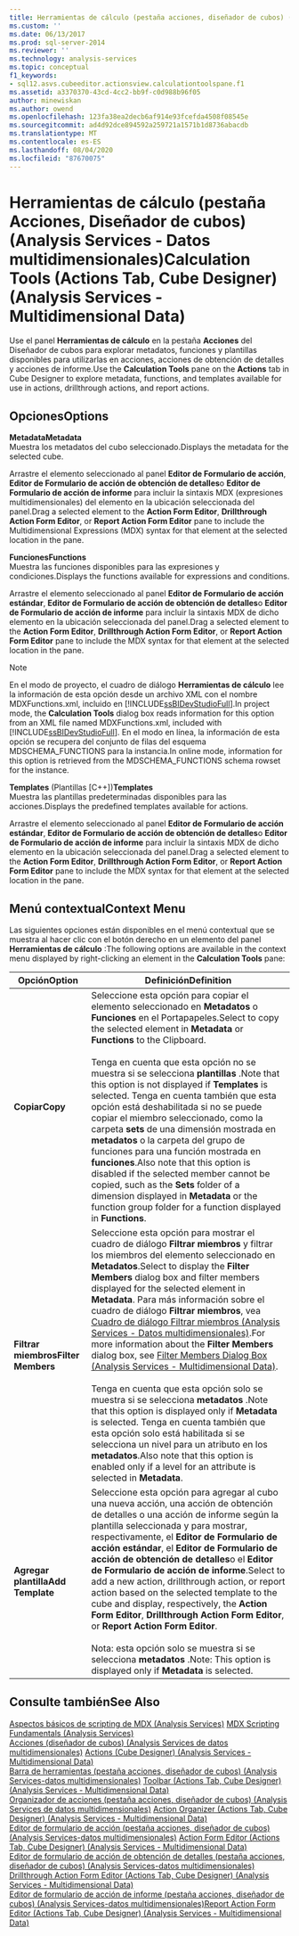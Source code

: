 ```yaml
---
title: Herramientas de cálculo (pestaña acciones, diseñador de cubos) (Analysis Services-datos multidimensionales) | Microsoft Docs
ms.custom: ''
ms.date: 06/13/2017
ms.prod: sql-server-2014
ms.reviewer: ''
ms.technology: analysis-services
ms.topic: conceptual
f1_keywords:
- sql12.asvs.cubeeditor.actionsview.calculationtoolspane.f1
ms.assetid: a3370370-43cd-4cc2-bb9f-c0d988b96f05
author: minewiskan
ms.author: owend
ms.openlocfilehash: 123fa38ea2decb6af914e93fcefda4508f08545e
ms.sourcegitcommit: ad4d92dce894592a259721a1571b1d8736abacdb
ms.translationtype: MT
ms.contentlocale: es-ES
ms.lasthandoff: 08/04/2020
ms.locfileid: "87670075"
---
```

# <a name="calculation-tools-actions-tab-cube-designer-analysis-services---multidimensional-data"></a><span data-ttu-id="fdc67-102">Herramientas de cálculo (pestaña Acciones, Diseñador de cubos) (Analysis Services - Datos multidimensionales)</span><span class="sxs-lookup"><span data-stu-id="fdc67-102">Calculation Tools (Actions Tab, Cube Designer) (Analysis Services - Multidimensional Data)</span></span>
  <span data-ttu-id="fdc67-103">Use el panel **Herramientas de cálculo** en la pestaña **Acciones** del Diseñador de cubos para explorar metadatos, funciones y plantillas disponibles para utilizarlas en acciones, acciones de obtención de detalles y acciones de informe.</span><span class="sxs-lookup"><span data-stu-id="fdc67-103">Use the **Calculation Tools** pane on the **Actions** tab in Cube Designer to explore metadata, functions, and templates available for use in actions, drillthrough actions, and report actions.</span></span>  
  
## <a name="options"></a><span data-ttu-id="fdc67-104">Opciones</span><span class="sxs-lookup"><span data-stu-id="fdc67-104">Options</span></span>  
 <span data-ttu-id="fdc67-105">**Metadata**</span><span class="sxs-lookup"><span data-stu-id="fdc67-105">**Metadata**</span></span>  
 <span data-ttu-id="fdc67-106">Muestra los metadatos del cubo seleccionado.</span><span class="sxs-lookup"><span data-stu-id="fdc67-106">Displays the metadata for the selected cube.</span></span>  
  
 <span data-ttu-id="fdc67-107">Arrastre el elemento seleccionado al panel **Editor de Formulario de acción**, **Editor de Formulario de acción de obtención de detalles**o **Editor de Formulario de acción de informe** para incluir la sintaxis MDX (expresiones multidimensionales) del elemento en la ubicación seleccionada del panel.</span><span class="sxs-lookup"><span data-stu-id="fdc67-107">Drag a selected element to the **Action Form Editor**, **Drillthrough Action Form Editor**, or **Report Action Form Editor** pane to include the Multidimensional Expressions (MDX) syntax for that element at the selected location in the pane.</span></span>  
  
 <span data-ttu-id="fdc67-108">**Funciones**</span><span class="sxs-lookup"><span data-stu-id="fdc67-108">**Functions**</span></span>  
 <span data-ttu-id="fdc67-109">Muestra las funciones disponibles para las expresiones y condiciones.</span><span class="sxs-lookup"><span data-stu-id="fdc67-109">Displays the functions available for expressions and conditions.</span></span>  
  
 <span data-ttu-id="fdc67-110">Arrastre el elemento seleccionado al panel **Editor de Formulario de acción estándar**, **Editor de Formulario de acción de obtención de detalles**o **Editor de Formulario de acción de informe** para incluir la sintaxis MDX de dicho elemento en la ubicación seleccionada del panel.</span><span class="sxs-lookup"><span data-stu-id="fdc67-110">Drag a selected element to the **Action Form Editor**, **Drillthrough Action Form Editor**, or **Report Action Form Editor** pane to include the MDX syntax for that element at the selected location in the pane.</span></span>  
  
> [!NOTE]  
>  <span data-ttu-id="fdc67-111">En el modo de proyecto, el cuadro de diálogo **Herramientas de cálculo** lee la información de esta opción desde un archivo XML con el nombre MDXFunctions.xml, incluido en [!INCLUDE[ssBIDevStudioFull](../includes/ssbidevstudiofull-md.md)].</span><span class="sxs-lookup"><span data-stu-id="fdc67-111">In project mode, the **Calculation Tools** dialog box reads information for this option from an XML file named MDXFunctions.xml, included with [!INCLUDE[ssBIDevStudioFull](../includes/ssbidevstudiofull-md.md)].</span></span> <span data-ttu-id="fdc67-112">En el modo en línea, la información de esta opción se recupera del conjunto de filas del esquema MDSCHEMA_FUNCTIONS para la instancia.</span><span class="sxs-lookup"><span data-stu-id="fdc67-112">In online mode, information for this option is retrieved from the MDSCHEMA_FUNCTIONS schema rowset for the instance.</span></span>  
  
 <span data-ttu-id="fdc67-113">**Templates** (Plantillas [C++])</span><span class="sxs-lookup"><span data-stu-id="fdc67-113">**Templates**</span></span>  
 <span data-ttu-id="fdc67-114">Muestra las plantillas predeterminadas disponibles para las acciones.</span><span class="sxs-lookup"><span data-stu-id="fdc67-114">Displays the predefined templates available for actions.</span></span>  
  
 <span data-ttu-id="fdc67-115">Arrastre el elemento seleccionado al panel **Editor de Formulario de acción estándar**, **Editor de Formulario de acción de obtención de detalles**o **Editor de Formulario de acción de informe** para incluir la sintaxis MDX de dicho elemento en la ubicación seleccionada del panel.</span><span class="sxs-lookup"><span data-stu-id="fdc67-115">Drag a selected element to the **Action Form Editor**, **Drillthrough Action Form Editor**, or **Report Action Form Editor** pane to include the MDX syntax for that element at the selected location in the pane.</span></span>  
  
## <a name="context-menu"></a><span data-ttu-id="fdc67-116">Menú contextual</span><span class="sxs-lookup"><span data-stu-id="fdc67-116">Context Menu</span></span>  
 <span data-ttu-id="fdc67-117">Las siguientes opciones están disponibles en el menú contextual que se muestra al hacer clic con el botón derecho en un elemento del panel **Herramientas de cálculo** :</span><span class="sxs-lookup"><span data-stu-id="fdc67-117">The following options are available in the context menu displayed by right-clicking an element in the **Calculation Tools** pane:</span></span>  
  
|<span data-ttu-id="fdc67-118">Opción</span><span class="sxs-lookup"><span data-stu-id="fdc67-118">Option</span></span>|<span data-ttu-id="fdc67-119">Definición</span><span class="sxs-lookup"><span data-stu-id="fdc67-119">Definition</span></span>|  
|------------|----------------|  
|<span data-ttu-id="fdc67-120">**Copiar**</span><span class="sxs-lookup"><span data-stu-id="fdc67-120">**Copy**</span></span>|<span data-ttu-id="fdc67-121">Seleccione esta opción para copiar el elemento seleccionado en **Metadatos** o **Funciones** en el Portapapeles.</span><span class="sxs-lookup"><span data-stu-id="fdc67-121">Select to copy the selected element in **Metadata** or **Functions** to the Clipboard.</span></span><br /><br /> <span data-ttu-id="fdc67-122">Tenga en cuenta que esta opción no se muestra si se selecciona **plantillas** .</span><span class="sxs-lookup"><span data-stu-id="fdc67-122">Note that this option is not displayed if **Templates** is selected.</span></span> <span data-ttu-id="fdc67-123">Tenga en cuenta también que esta opción está deshabilitada si no se puede copiar el miembro seleccionado, como la carpeta **sets** de una dimensión mostrada en **metadatos** o la carpeta del grupo de funciones para una función mostrada en **funciones**.</span><span class="sxs-lookup"><span data-stu-id="fdc67-123">Also note that this option is disabled if the selected member cannot be copied, such as the **Sets** folder of a dimension displayed in **Metadata** or the function group folder for a function displayed in **Functions**.</span></span>|  
|<span data-ttu-id="fdc67-124">**Filtrar miembros**</span><span class="sxs-lookup"><span data-stu-id="fdc67-124">**Filter Members**</span></span>|<span data-ttu-id="fdc67-125">Seleccione esta opción para mostrar el cuadro de diálogo **Filtrar miembros** y filtrar los miembros del elemento seleccionado en **Metadatos**.</span><span class="sxs-lookup"><span data-stu-id="fdc67-125">Select to display the **Filter Members** dialog box and filter members displayed for the selected element in **Metadata**.</span></span> <span data-ttu-id="fdc67-126">Para más información sobre el cuadro de diálogo **Filtrar miembros**, vea [Cuadro de diálogo Filtrar miembros &#40;Analysis Services - Datos multidimensionales&#41;](filter-members-dialog-box-analysis-services-multidimensional-data.md).</span><span class="sxs-lookup"><span data-stu-id="fdc67-126">For more information about the **Filter Members** dialog box, see [Filter Members Dialog Box &#40;Analysis Services - Multidimensional Data&#41;](filter-members-dialog-box-analysis-services-multidimensional-data.md).</span></span><br /><br /> <span data-ttu-id="fdc67-127">Tenga en cuenta que esta opción solo se muestra si se selecciona **metadatos** .</span><span class="sxs-lookup"><span data-stu-id="fdc67-127">Note that this option is displayed only if **Metadata** is selected.</span></span> <span data-ttu-id="fdc67-128">Tenga en cuenta también que esta opción solo está habilitada si se selecciona un nivel para un atributo en los **metadatos**.</span><span class="sxs-lookup"><span data-stu-id="fdc67-128">Also note that this option is enabled only if a level for an attribute is selected in **Metadata**.</span></span>|  
|<span data-ttu-id="fdc67-129">**Agregar plantilla**</span><span class="sxs-lookup"><span data-stu-id="fdc67-129">**Add Template**</span></span>|<span data-ttu-id="fdc67-130">Seleccione esta opción para agregar al cubo una nueva acción, una acción de obtención de detalles o una acción de informe según la plantilla seleccionada y para mostrar, respectivamente, el **Editor de Formulario de acción estándar**, el **Editor de Formulario de acción de obtención de detalles**o el **Editor de Formulario de acción de informe**.</span><span class="sxs-lookup"><span data-stu-id="fdc67-130">Select to add a new action, drillthrough action, or report action based on the selected template to the cube and display, respectively, the **Action Form Editor**, **Drillthrough Action Form Editor**, or **Report Action Form Editor**.</span></span><br /><br /> <span data-ttu-id="fdc67-131">Nota: esta opción solo se muestra si se selecciona **metadatos** .</span><span class="sxs-lookup"><span data-stu-id="fdc67-131">Note: This option is displayed only if **Metadata** is selected.</span></span>|  
  
## <a name="see-also"></a><span data-ttu-id="fdc67-132">Consulte también</span><span class="sxs-lookup"><span data-stu-id="fdc67-132">See Also</span></span>  
 <span data-ttu-id="fdc67-133">[Aspectos básicos de scripting de MDX &#40;Analysis Services&#41;](multidimensional-models/mdx/mdx-scripting-fundamentals-analysis-services.md) </span><span class="sxs-lookup"><span data-stu-id="fdc67-133">[MDX Scripting Fundamentals &#40;Analysis Services&#41;](multidimensional-models/mdx/mdx-scripting-fundamentals-analysis-services.md) </span></span>  
 <span data-ttu-id="fdc67-134">[Acciones &#40;diseñador de cubos&#41; &#40;Analysis Services de datos multidimensionales&#41;](actions-cube-designer-analysis-services-multidimensional-data.md) </span><span class="sxs-lookup"><span data-stu-id="fdc67-134">[Actions &#40;Cube Designer&#41; &#40;Analysis Services - Multidimensional Data&#41;](actions-cube-designer-analysis-services-multidimensional-data.md) </span></span>  
 <span data-ttu-id="fdc67-135">[Barra de herramientas &#40;pestaña acciones, diseñador de cubos&#41; &#40;Analysis Services-datos multidimensionales&#41;](toolbar-actions-tab-cube-designer-analysis-services-multidimensional-data.md) </span><span class="sxs-lookup"><span data-stu-id="fdc67-135">[Toolbar &#40;Actions Tab, Cube Designer&#41; &#40;Analysis Services - Multidimensional Data&#41;](toolbar-actions-tab-cube-designer-analysis-services-multidimensional-data.md) </span></span>  
 <span data-ttu-id="fdc67-136">[Organizador de acciones &#40;pestaña acciones, diseñador de cubos&#41; &#40;Analysis Services de datos multidimensionales&#41;](action-organizer-cube-designer-analysis-services-multidimensional-data.md) </span><span class="sxs-lookup"><span data-stu-id="fdc67-136">[Action Organizer &#40;Actions Tab, Cube Designer&#41; &#40;Analysis Services - Multidimensional Data&#41;](action-organizer-cube-designer-analysis-services-multidimensional-data.md) </span></span>  
 <span data-ttu-id="fdc67-137">[Editor de formulario de acción &#40;pestaña acciones, diseñador de cubos&#41; &#40;Analysis Services-datos multidimensionales&#41;](action-form-editor-cube-designer-analysis-services-multidimensional-data.md) </span><span class="sxs-lookup"><span data-stu-id="fdc67-137">[Action Form Editor &#40;Actions Tab, Cube Designer&#41; &#40;Analysis Services - Multidimensional Data&#41;](action-form-editor-cube-designer-analysis-services-multidimensional-data.md) </span></span>  
 <span data-ttu-id="fdc67-138">[Editor de formulario de acción de obtención de detalles &#40;pestaña acciones, diseñador de cubos&#41; &#40;Analysis Services-datos multidimensionales&#41;](drillthrough-action-form-editor-cube-designer-analysis-services-multidimensional-data.md) </span><span class="sxs-lookup"><span data-stu-id="fdc67-138">[Drillthrough Action Form Editor &#40;Actions Tab, Cube Designer&#41; &#40;Analysis Services - Multidimensional Data&#41;](drillthrough-action-form-editor-cube-designer-analysis-services-multidimensional-data.md) </span></span>  
 [<span data-ttu-id="fdc67-139">Editor de formulario de acción de informe &#40;pestaña acciones, diseñador de cubos&#41; &#40;Analysis Services-datos multidimensionales&#41;</span><span class="sxs-lookup"><span data-stu-id="fdc67-139">Report Action Form Editor &#40;Actions Tab, Cube Designer&#41; &#40;Analysis Services - Multidimensional Data&#41;</span></span>](report-action-form-editor-cube-designer-analysis-services-multidimensional-data.md)  
  
  
